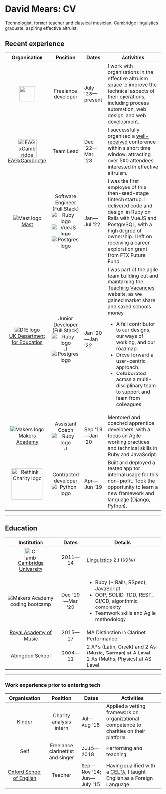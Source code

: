 # David Mears: CV

Technologist, former teacher and classical musician, Cambridge [linguistics](https://www.linkedin.com/pulse/programming-linguistics-birds-feather-david-mears/) graduate, aspiring effective altruist.
## Recent experience

| Organisation | Position | Dates | Activities |
| :---: | :---: | --- | --- |
| <img height="50" src="https://cdn-icons-png.flaticon.com/512/1995/1995437.png"> | Freelance developer | July '23—present | I work with organisations in the effective altruism space to improve the technical aspects of their operations, including process automation, web design, and web development. |
| <img height="60" alt="EAGxCambridge profile logo" src="https://i.imgur.com/EkVWgOa.png"> <br> [EAGxCambridge](https://www.effectivealtruism.org/ea-global/events/eagxcambridge) | Team Lead | Dec '22—Mar '23 | I successfully organised a [well-received](https://forum.effectivealtruism.org/posts/68avgsfkfPGKmneHR/eagxcambridge-2023-retrospective) conference within a short time window, attracting over 500 attendees interested in effective altruism. |
| ![Mast logo](https://avatars.githubusercontent.com/u/65529935?s=40&v=4) <br> [Mast](https://www.usemast.com) | Software Engineer<br>(Full Stack) <br> ![Ruby logo](https://avatars.githubusercontent.com/u/210414?s=15&v=4) ![VueJS logo](https://avatars.githubusercontent.com/u/6128107?s=20&v=4) ![Postgres logo](https://avatars.githubusercontent.com/u/177543?s=15&v=4) | Jan—Jul ‘22 | I was the first employee of this then-seed-stage fintech startup. I delivered code and design, in Ruby on Rails with VueJS and PostgreSQL, with a high degree of ownership. I left on receiving a career exploration grant from FTX Future Fund. |
| ![DfE logo](https://avatars.githubusercontent.com/u/7369414?s=40&v=4) <br> [UK Department for Education](https://github.com/DFE-Digital/) <br><br> | Junior Developer<br>(Full Stack) <br> ![Ruby logo](https://avatars.githubusercontent.com/u/210414?s=15&v=4) <img height="15" alt="JavaScript logo" src="https://upload.wikimedia.org/wikipedia/commons/thumb/6/6a/JavaScript-logo.png/240px-JavaScript-logo.png"> ![Postgres logo](https://avatars.githubusercontent.com/u/177543?s=15&v=4) | Jan ‘20—Jan ‘22 | I was part of the agile team building out and maintaining the [Teaching Vacancies](https://github.com/DFE-Digital/teaching-vacancies) website, as we gained market share and saved schools money. <ul><li>A full contributor to our designs, our ways of working, and our roadmap.</li><li>Drove forward a user-centric approach.</li><li>Collaborated across a multi-disciplinary team to support and learn from colleagues.</li></ul> |
| ![Makers logo](https://avatars.githubusercontent.com/u/3636186?s=40&v=4) <br> [Makers Academy](https://makers.tech) | Assistant Coach <br> ![Ruby logo](https://avatars.githubusercontent.com/u/210414?s=15&v=4) <img height="15" alt="JavaScript logo" src="https://upload.wikimedia.org/wikipedia/commons/thumb/6/6a/JavaScript-logo.png/240px-JavaScript-logo.png"> | Sep ‘19—Jan ‘20 | Mentored and coached apprentice developers, with a focus on Agile working practices and technical skills in Ruby and JavaScript. |
| <img height="100" alt="Rethink Charity logo" src="https://cdn.sanity.io/images/4rsg7ofo/production/e648b3a65289f4cdf6977523765ff32458b8d8b4-792x612.png?w=3840&q=75&fit=clip&auto=format"> | Contracted developer <br> ![Python logo](https://avatars.githubusercontent.com/u/1525981?s=20&v=4) | Apr—Jun ‘19 | Built and deployed a tested app for internal usage for this non-profit. Took the opportunity to learn a new framework and language (Django, Python). |

<hr/>

## Education

| Institution | Dates | Details |
| :---: | :---: | --- |
| <img height="40" alt="Cambridge University logo" src="https://upload.wikimedia.org/wikipedia/commons/c/c3/Coat_of_Arms_of_the_University_of_Cambridge.svg"/> <br> [Cambridge University](https://www.cam.ac.uk/) | 2011—14 | [Linguistics](https://medium.com/@davidmears/programming-and-linguistics-makers-week-1-da1709051ca2) 2.I (69%) |
| ![Makers Academy](https://makers.tech) coding bootcamp | Dec ‘19—Mar ‘20 | <ul><li>Ruby (+ Rails, RSpec), JavaScript</li><li>OOP, SOLID, TDD, REST, CI/CD, algorithmic complexity</li><li>Teamwork skills and Agile methodology</li>|
| [Royal Academy of Music](https://www.ram.ac.uk/) | 2015—17 | MA Distinction in Clarinet Performance |
| Abingdon School | 2004—11 | 2 A\*s (Latin, Greek) and 2 As (Music, German) at A Level<br>2 As (Maths, Physics) at AS Level |

<hr/>

### Work experience prior to entering tech

| Organisation | Position | Dates | Activities |
| :---: | :---: | --- | --- |
| [Kinder](https://kinder.world/) | Charity analysis intern | Jul—Aug ‘18 | Applied a vetting framework on organizational competence to charities on their platform. |
| Self | Freelance clarinettist and singer | 2015—2018 | Performing and teaching. |
| [Oxford School of English](https://www.oxfordschoolofenglish.com/) | Teacher | Sep—Nov ‘14; Jun—July ‘15 | Having qualified with a [CELTA](https://www.cambridgeenglish.org/teaching-english/teaching-qualifications/celta/), I taught English as a Foreign Language. |
